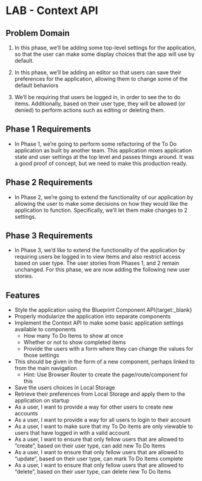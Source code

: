 # LAB - Context API

## Problem Domain
1. In this phase, we’ll be adding some top-level settings for the application, so that the user can make some display choices that the app will use by default.

2. In this phase, we’ll be adding an editor so that users can save their preferences for the application, allowing them to change some of the default behaviors

3.  We’ll be requiring that users be logged in, in order to see the to do items. Additionally, based on their user type, they will be allowed (or denied) to perform actions such as editing or deleting them.

## Phase 1 Requirements
- In Phase 1, we’re going to perform some refactoring of the To Do application as built by another team. This application mixes application state and user settings at the top level and passes things around. It was a good proof of concept, but we need to make this production ready.

## Phase 2 Requirements
- In Phase 2, we’re going to extend the functionality of our application by allowing the user to make some decisions on how they would like the application to function. Specifically, we’ll let them make changes to 2 settings.

## Phase 3 Requirements
- In Phase 3, we’d like to extend the functionality of the application by requiring users be logged in to view items and also restrict access based on user type. The user stories from Phases 1, and 2 remain unchanged. For this phase, we are now adding the following new user stories.

## Features
- Style the application using the Blueprint Component API{target:_blank}
- Properly modularize the application into separate components
- Implement the Context API to make some basic application settings available to components
    - How many To Do Items to show at once
    - Whether or not to show completed items
    - Provide the users with a form where they can change the values for those settings
- This should be given in the form of a new component, perhaps linked to from the main navigation
    - Hint: Use Browser Router to create the page/route/component for this
- Save the users choices in Local Storage
- Retrieve their preferences from Local Storage and apply them to the application on startup
- As a user, I want to provide a way for other users to create new accounts
- As a user, I want to provide a way for all users to login to their account
- As a user, I want to make sure that my To Do items are only viewable to users that have logged in with a valid account.
- As a user, I want to ensure that only fellow users that are allowed to “create”, based on their user type, can add new To Do Items
- As a user, I want to ensure that only fellow users that are allowed to “update”, based on their user type, can mark To Do Items complete
- As a user, I want to ensure that only fellow users that are allowed to “delete”, based on their user type, can delete new To Do Items
